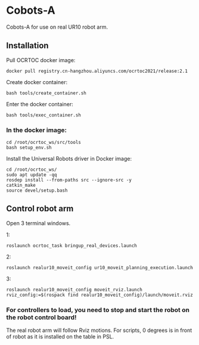 # Cobots-A
Cobots-A for use on real UR10 robot arm.

## Installation
Pull OCRTOC docker image:

```
docker pull registry.cn-hangzhou.aliyuncs.com/ocrtoc2021/release:2.1
```

Create docker container:

```
bash tools/create_container.sh
```

Enter the docker container:

```
bash tools/exec_container.sh
```

### In the docker image:

```
cd /root/ocrtoc_ws/src/tools
bash setup_env.sh
```

Install the Universal Robots driver in Docker image:

```
cd /root/ocrtoc_ws/
sudo apt update -qq
rosdep install --from-paths src --ignore-src -y
catkin_make
source devel/setup.bash
```

## Control robot arm
Open 3 terminal windows.

1:
```
roslaunch ocrtoc_task bringup_real_devices.launch
```
2:
```
roslaunch realur10_moveit_config ur10_moveit_planning_execution.launch
```
3:
```
roslaunch realur10_moveit_config moveit_rviz.launch rviz_config:=$(rospack find realur10_moveit_config)/launch/moveit.rviz
```

### For controllers to load, you need to stop and start the robot on the robot control board!

The real robot arm will follow Rviz motions. For scripts, 0 degrees is in front of robot as it is installed on the table in PSL.